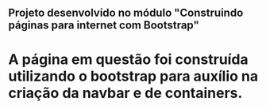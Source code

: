 ## Projeto desenvolvido no módulo "Construindo páginas para internet com Bootstrap"

# A página em questão foi construída utilizando o bootstrap para auxílio na criação da navbar e de containers.